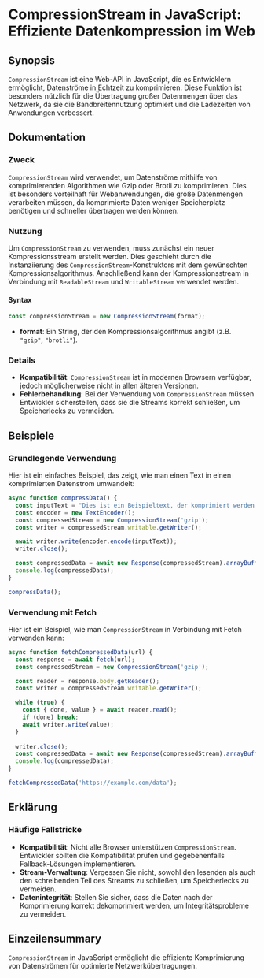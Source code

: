 <!--
Meta Description: # CompressionStream in JavaScript: Effiziente Datenkompression im Web ## Synopsis `CompressionStream` ist eine Web-API in JavaScript, die es Entwickle...
Meta Keywords: compressionstream, const, die, ist, javascript
-->

# CompressionStream in JavaScript: Effiziente Datenkompression im Web

## Synopsis
`CompressionStream` ist eine Web-API in JavaScript, die es Entwicklern ermöglicht, Datenströme in Echtzeit zu komprimieren. Diese Funktion ist besonders nützlich für die Übertragung großer Datenmengen über das Netzwerk, da sie die Bandbreitennutzung optimiert und die Ladezeiten von Anwendungen verbessert.

## Dokumentation
### Zweck
`CompressionStream` wird verwendet, um Datenströme mithilfe von komprimierenden Algorithmen wie Gzip oder Brotli zu komprimieren. Dies ist besonders vorteilhaft für Webanwendungen, die große Datenmengen verarbeiten müssen, da komprimierte Daten weniger Speicherplatz benötigen und schneller übertragen werden können.

### Nutzung
Um `CompressionStream` zu verwenden, muss zunächst ein neuer Kompressionsstream erstellt werden. Dies geschieht durch die Instanziierung des `CompressionStream`-Konstruktors mit dem gewünschten Kompressionsalgorithmus. Anschließend kann der Kompressionsstream in Verbindung mit `ReadableStream` und `WritableStream` verwendet werden.

#### Syntax
```javascript
const compressionStream = new CompressionStream(format);
```
- **format**: Ein String, der den Kompressionsalgorithmus angibt (z.B. `"gzip"`, `"brotli"`).

### Details
- **Kompatibilität**: `CompressionStream` ist in modernen Browsern verfügbar, jedoch möglicherweise nicht in allen älteren Versionen.
- **Fehlerbehandlung**: Bei der Verwendung von `CompressionStream` müssen Entwickler sicherstellen, dass sie die Streams korrekt schließen, um Speicherlecks zu vermeiden.
  
## Beispiele
### Grundlegende Verwendung
Hier ist ein einfaches Beispiel, das zeigt, wie man einen Text in einen komprimierten Datenstrom umwandelt:

```javascript
async function compressData() {
  const inputText = "Dies ist ein Beispieltext, der komprimiert werden soll.";
  const encoder = new TextEncoder();
  const compressedStream = new CompressionStream('gzip');
  const writer = compressedStream.writable.getWriter();

  await writer.write(encoder.encode(inputText));
  writer.close();

  const compressedData = await new Response(compressedStream).arrayBuffer();
  console.log(compressedData);
}

compressData();
```

### Verwendung mit Fetch
Hier ist ein Beispiel, wie man `CompressionStream` in Verbindung mit Fetch verwenden kann:

```javascript
async function fetchCompressedData(url) {
  const response = await fetch(url);
  const compressedStream = new CompressionStream('gzip');

  const reader = response.body.getReader();
  const writer = compressedStream.writable.getWriter();

  while (true) {
    const { done, value } = await reader.read();
    if (done) break;
    await writer.write(value);
  }
  
  writer.close();
  const compressedData = await new Response(compressedStream).arrayBuffer();
  console.log(compressedData);
}

fetchCompressedData('https://example.com/data');
```

## Erklärung
### Häufige Fallstricke
- **Kompatibilität**: Nicht alle Browser unterstützen `CompressionStream`. Entwickler sollten die Kompatibilität prüfen und gegebenenfalls Fallback-Lösungen implementieren.
- **Stream-Verwaltung**: Vergessen Sie nicht, sowohl den lesenden als auch den schreibenden Teil des Streams zu schließen, um Speicherlecks zu vermeiden.
- **Datenintegrität**: Stellen Sie sicher, dass die Daten nach der Komprimierung korrekt dekomprimiert werden, um Integritätsprobleme zu vermeiden.

## Einzeilensummary
`CompressionStream` in JavaScript ermöglicht die effiziente Komprimierung von Datenströmen für optimierte Netzwerkübertragungen.